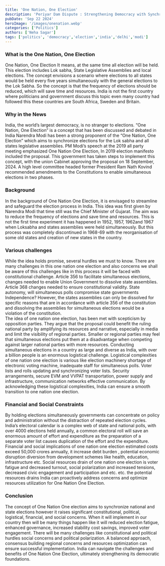 ```yaml
---
title: 'One Nation, One Election'
description: 'Periyar Dam Dispute : Strengthening Democracy with Synchronized Elections. '
pubDate: 'Sep 22 2024'
heroImage: '/images/onenation.webp'
categories: ['Politics']
authors: ['Neha Sagar']
tags: ['politics', 'democracy','election','india','delhi','modi']
---
```


### What is the One Nation, One Election 
One Nation, One Election It means, at the same time all election will be held. This election includes Lok sabha, State Legislative Assemblies and local elections. The concept envisions a scenario where elections to all states would be held every five years simultaneously with the general elections to the Lok Sabha. So the concept is that the frequency of elections should be reduced, which will save time and resources. India is not the first country where politicians and government discuss this topic even many country had followed this these countries are South Africa, Sweden and Britain. 

### Why in the News

India, the world’s largest democracy, is no stranger to elections. “One Nation, One Election” is a concept that has been discussed and debated in India  Narendra Modi has been a strong proponent of the “One Nation, One Election” which aims to synchronize elections for the Lok sabha and all states legislative assemblies. PM Modi’s speech at the 2019 all party meeting emphasized One Nation One Election, In 2019 election manifesto included the proposal. This government has taken steps to implement this concept, with the union Cabinet approving the proposal on 18 September, 2024. A high level committee headed former President Ram Nath Kovind recommended amendments to the Constitutions to enable simultaneous elections in two phases. 

### Background
In the background of One Nation One Election, it is envisaged to streamline and safeguard the election process in India. This idea was first given by Narendra Modi that time still was the Chief Minister of Gujarat. The aim was to reduce the frequency of elections and save time and resources. This is not the first time experiment it has happened in 1952, 1957, 1962and 1967 when Loksabha  and states assemblies were held simultaneously. But this process was completely discontinued in 1968-69 with the reorganisation of some old states and creation of new states in the country. 

### Various challenges
While the idea holds promise, several hurdles we must to know. There are many challenges in this one nation one election and also concerns we shall be aware of this challenges like in this process it will be faced with constitutional challenge.
 Article 356 to facilitate simultaneous elections, changes needed to enable Union Government to dissolve state assemblies. Article 368 changes needed to ensure constitutional validity. State autonomy, will simultaneous polls compromise state governments Independence? However, the states assemblies can only be dissolved for specific reasons that are in accordance with article 356 of the constitution and dissolving the assemblies for simultaneous elections would be a violation of the constitution.  
The idea of one nation one election, has been met with scepticism by opposition parties. They argue that the proposal could benefit the ruling national party by amplifying its resources and narrative, especially in media and limit the visibility of regional parties. Smaller or regional parties may feel that simultaneous elections put them at a disadvantage when competing against larger national parties with more resources. 
Conducting simultaneous elections in a country as large and diverse as India, with over a billion people is an enormous logistical challenge. Logistical complexities of one nation one election is various like election machinery shortage of electronic voting machine, inadequate staff for simultaneous polls. Voter lists and rolls updating and synchronizing voter lists. Security arrangements, secure EVM and VVPAT transportation, power supply and infrastructure, communication networks effective communication. By acknowledging these logistical complexities, India can ensure a smooth transition to one nation one election. 


### Financial and Social Constraints 
By holding elections simultaneously governments can concentrate on policy and administration without the distraction of repeated election cycles. India’s electoral calendar is a complex web of state and national polls, with over 4000 elections held annually, a common electoral roll will save an enormous amount of effort and expenditure as the preparation of a separate voter list causes duplication of the effort and the expenditure. Financial and social implications of one nation one election estimated costs exceed 50,000 crores annually, it increase debt burden , potential economic disruption diversion from development schemes like health, education, infrastructure etc. 
Social resources drain of one nation one election is voter fatigue and decreased turnout, social polarization and increased tensions, decreased civic engagement and participation and etc. etc. the potential resources drains India can proactively address concerns and optimize resources utilization for One Nation One Election. 

### Conclusion
The concept of One Nation One election aims to synchronize national and state elections however it raises significant constitutional, political, logistical, financial, and social concerns. When it will implement in our country then will be many things happen like it will reduced election fatigue, enhanced governance, increased stability cost savings, improved voter engagement. There will be many challenges like constitutional and political hurdles social concerns and political polarization. A balanced approach, consensus building regional concerns and resources optimization can ensure successful implementation. India can navigate the challenges and benefits of One Nation One Election, ultimately strengthening its democratic foundations.
	

